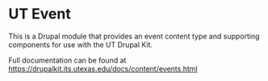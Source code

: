 # UT Event

This is a Drupal module that provides an event content type and supporting components for use with the UT Drupal Kit.

Full documentation can be found at https://drupalkit.its.utexas.edu/docs/content/events.html
